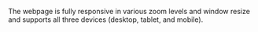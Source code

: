 The webpage is fully responsive in various zoom levels and window resize and supports all three devices (desktop, tablet, and mobile).
